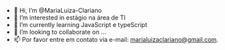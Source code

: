 - 👋 Hi, I’m @MariaLuiza-Clariano
- 👀 I’m interested in estágio na área de TI
- 🌱 I’m currently learning JavaScript e typeScript
- 💞️ I’m looking to collaborate on ...
- 📫 Por favor entre em contato via e-mail: marialuizaclariano@gmail.com.

<!---
MariaLuiza-Clariano/MariaLuiza-Clariano is a ✨ special ✨ repository because its `README.md` (this file) appears on your GitHub profile.
You can click the Preview link to take a look at your changes.
--->
